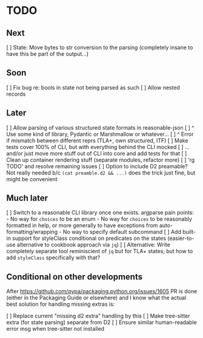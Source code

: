 # TODO

## Next

[ ] State: Move bytes to str conversion to the parsing (completely insane to
    have this be part of the output...)

## Soon

[ ] Fix bug re: bools in state not being parsed as such
[ ] Allow nested records

## Later

[ ] Allow parsing of various structured state formats in reasonable-json
[ ] ^ Use some kind of library, Pydantic or Marshmallow or whatever...
[ ] ^ Error if mismatch between different reprs (TLA+, own structured, ITF)
[ ] Make tests cover 100% of CLI, but with everything behind the CLI mocked
[ ] ... and/or just move more stuff out of CLI into core and add tests for that
[ ] Clean up container rendering stuff (separate modules, refactor more)
[ ] 'rg TODO' and resolve remaining issues
[ ] Option to include D2 preamable? Not really needed b/c
    `(cat preamble.d2 && ...)` does the trick just fine, but might be
    convenient

## Much later

[ ] Switch to a reasonable CLI library once one exists. argparse pain points:
    - No way for `choices` to be an enum
    - No way for `choices` to be reasonably formatted in help, or more
      generally to have exceptions from auto-formatting/wrapping
    - No way to specify default subcommand
[ ] Add built-in support for styleClass conditional on predicates on the states
    (easier-to-use alternative to cookbook approach via `jq`)
    [ ] Alternative: Write completely separate tool reminiscient of `jq` but
        for TLA+ states; but how to add `styleClass` specifically with that?

## Conditional on other developments

After https://github.com/pypa/packaging.python.org/issues/1605 PR is done
(either in the Packaging Guide or elsewhere) and I know what the actual best
solution for handling missing extras is:

[ ] Replace current "missing d2 extra" handling by this
[ ] Make tree-sitter extra (for state parsing) separate from D2
[ ] Ensure similar human-readable error msg when tree-sitter not installed

